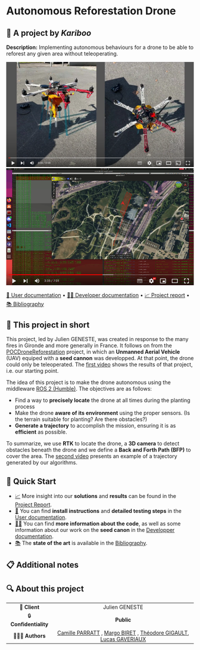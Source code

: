 # Autonomous Reforestation Drone
## 🫎 A project by *Kariboo*

**Description:** Implementing autonomous behaviours for a drone to be able to reforest any given area without teleoperating.

[![Watch the video](./img/previewDrone.png)](https://youtu.be/yf7zY1jwji8)
[![Watch the video](./img/previewPath.png)](https://www.youtube.com/watch?v=FuNU0X7J_0g)

[📖 User documentation](docs/user) • [👨‍💻 Developer documentation](docs/developer) • [📈 Project report](docs/report) • [📚 Bibliography](docs/bibliography)

## 📄 This project in short

This project, led by Julien GENESTE, was created in response to the many fires in Gironde and more generally in France. It follows on from the [POCDroneReforestation](https://github.com/Kariboo-Corp/POCDroneReforestation) project, in which an **Unmanned Aerial Vehicle** (UAV) equiped with a **seed cannon** was developped. At that point, the drone could only be teleoperated. The [first video](https://youtu.be/yf7zY1jwji8) shows the results of that project, i.e. our starting point.

The idea of this project is to make the drone autonomous using the middleware [ROS 2 (Humble)](https://docs.ros.org/en/humble/index.html). The objectives are as follows:
- Find a way to **precisely locate** the drone at all times during the planting process
- Make the drone **aware of its environment** using the proper sensors. (Is the terrain suitable for planting? Are there obstacles?)
- **Generate a trajectory** to accomplish the mission, ensuring it is as **efficient** as possible.

To summarize, we use **RTK** to locate the drone, a **3D camera** to detect obstacles beneath the drone and we define a **Back and Forth Path (BFP)** to cover the area. The [second video](https://www.youtube.com/watch?v=FuNU0X7J_0g) presents an example of a trajectory generated by our algorithms.



## 🚀 Quick Start

- [📈](docs/report) More insight into our **solutions** and **results** can be found in the [Project Report](docs/report).
- [📖](docs/user) You can find **install instructions** and **detailed testing steps** in the [User documentation](docs/user).
- [👨‍💻](docs/developer) You can find **more information about the code**, as well as some information about our work on the **seed canon** in the [Developper documentation](docs/developer).
- [📚](docs/bibliography) The **state of the art** is available in the [Bibliography](docs/bibliography).

## 📋 Additional notes



## 🔍 About this project

|                        |                        |
| :--------------------: | :--------------------: |
| 💼 **Client** | Julien GENESTE |
| 🔒 **Confidentiality** | **Public** |
| 👨‍👨‍👦 **Authors** | [Camille PARRATT](https://www.linkedin.com/in/camille-parratt/) , [Margo BIRET](https://www.linkedin.com/in/margo-biret/) , [Théodore GIGAULT](https://www.linkedin.com/in/theodoregi/), [Lucas GAVERIAUX](https://www.linkedin.com/in/lucasgaveriaux/) |
